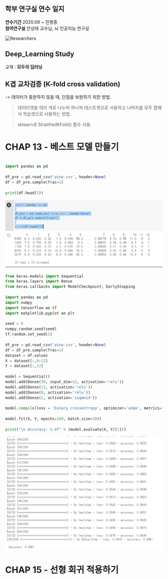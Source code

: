 ## 학부 연구실 연수 일지

**연수기간** 2020.09 ~ 진행중  
**참여연구실** 안상태 교수님, 뇌 인공지능 연구실   

<img width="759" alt="Researchers" src="https://user-images.githubusercontent.com/48755297/99375782-72a72a80-2907-11eb-8d3e-ad027888f71b.PNG">

## Deep_Learning Study  

교재 : **모두의 딥러닝** 


## K겹 교차검증 (K-fold cross validation)
 -> 데이터가 충분하지 않을 때, 단점을 보완하기 위한 방법.

 >  데이터셋을 여러 개로 나누어 하나씩 테스트셋으로 사용하고 나머지를 모두 합해서 학습셋으로 사용하는 방법.

 >  sklearn과 StratifiedKFold() 함수 사용.

 # CHAP 13 - 베스트 모델 만들기

``` Python
 
import pandas as pd

df_pre = pd.read_csv('wine.csv', header=None)
df = df_pre.sample(frac=1)

print(df.head(5))
```

<img src = "image/chap13-1.PNG">

``` Python
from keras.models import Sequential
from keras.layers import Dense
from keras.callbacks import ModelCheckpoint, EarlyStopping

import pandas as pd
import numpy
import tensorflow as tf
import matplotlib.pyplot as plt

seed = 0
numpy.random.seed(seed)
tf.random.set_seed(3)

df_pre = pd.read_csv('wine.csv', header=None)
df = df_pre.sample(frac=1)
dataset = df.values
X = dataset[:,0:12]
Y = dataset[:,12]

model = Sequential()
model.add(Dense(30, input_dim=12, activation='relu'))
model.add(Dense(12, activation='relu'))
model.add(Dense(8, activation='relu'))
model.add(Dense(1, activation='sigmoid'))

model.compile(loss = 'binary_crossentropy', optimizer='adam', metrics=['accuracy'])

model.fit(X, Y, epochs=200, batch_size=200)

print("\n Accuracy: %.4f" % (model.evaluate(X, Y)[1]))
```

<img src = "image/chap13-2.PNG">

# CHAP 15 - 선형 회귀 적용하기

